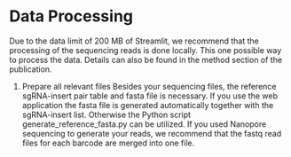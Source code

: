# Data Processing
Due to the data limit of 200 MB of Streamlit, we recommend that the processing of the sequencing reads is done locally.
This one possible way to process the data. Details can also be found in the method section of the publication.

1.  Prepare all relevant files
Besides your sequencing files, the reference sgRNA-insert pair table and fasta file is necessary. If you use the web application the fasta file is generated automatically
together with the sgRNA-insert list. Otherwise the Python script generate_reference_fasta.py can be utilized. If you used Nanopore sequencing to generate your reads, we 
recommend that the fastq read files for each barcode are merged into one file. 